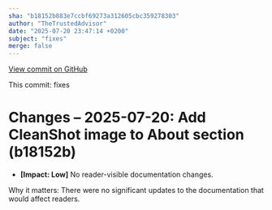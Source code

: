```yaml
---
sha: "b18152b883e7ccbf69273a312605cbc359278303"
author: "TheTrustedAdvisor"
date: "2025-07-20 23:47:14 +0200"
subject: "fixes"
merge: false
---
```


[View commit on GitHub](https://github.com/TheTrustedAdvisor/FabricAdoptionFramework/commit/b18152b883e7ccbf69273a312605cbc359278303)

This commit: fixes

# Changes – 2025-07-20: Add CleanShot image to About section (b18152b)

- **[Impact: Low]** No reader-visible documentation changes.

Why it matters: There were no significant updates to the documentation that would affect readers.
